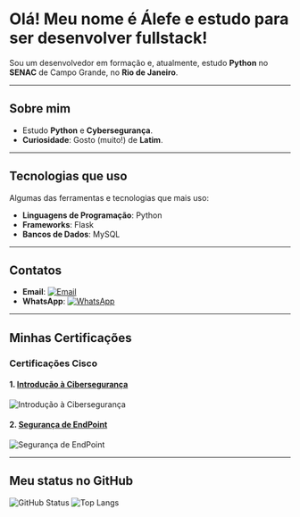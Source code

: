 # Olá! Meu nome é **Álefe** e estudo para ser desenvolver fullstack!

Sou um desenvolvedor em formação e, atualmente, estudo **Python** no **SENAC** de Campo Grande, no **Rio de Janeiro**.

---

## Sobre mim

-  Estudo **Python** e **Cybersegurança**.
-  **Curiosidade**: Gosto (muito!) de **Latim**.

---

## Tecnologias que uso

Algumas das ferramentas e tecnologias que mais uso:

- **Linguagens de Programação**: Python
- **Frameworks**: Flask
- **Bancos de Dados**: MySQL

---

## Contatos

- **Email**: [![Email](https://img.shields.io/badge/Email-%23D14836?style=flat&logo=gmail&logoColor=white)](mailto:amsevero@outlook.com)
- **WhatsApp**: [![WhatsApp](https://img.shields.io/badge/WhatsApp-%2304CC52?style=flat&logo=whatsapp&logoColor=white)](https://wa.me/5562983384847)

---

## Minhas Certificações

### Certificações **Cisco**

#### 1. [Introdução à Cibersegurança](https://www.credly.com/badges/ce4d7208-417d-4c94-82e1-77b8afa5113e)
![Introdução à Cibersegurança](https://images.credly.com/size/100x100/images/af8c6b4e-fc31-47c4-8dcb-eb7a2065dc5b/I2CS__1_.png)

#### 2. [Segurança de EndPoint](https://www.credly.com/badges/b84f8353-a204-4873-99b7-470dfe37e8f7)
![Segurança de EndPoint](https://images.credly.com/size/100x100/images/0ca5f542-fb5e-4a22-9b7a-c1a1ce4c3db7/EndpointSecurity.png)

---

## Meu status no GitHub
  ![GitHub Status](https://github-readme-stats.vercel.app/api?username=Alephmihaelis&show_icons=true&hide_title=true&theme=dark&width=400)
  ![Top Langs](https://github-readme-stats.vercel.app/api/top-langs/?username=Alephmihaelis&layout=compact&theme=dark&width=400)
